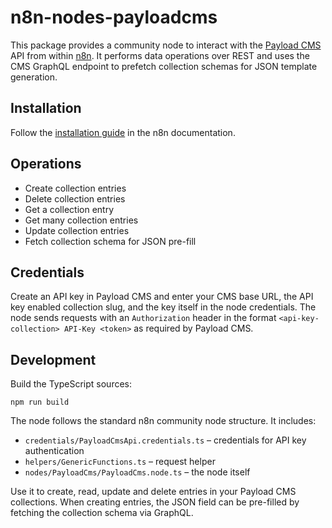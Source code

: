 # n8n-nodes-payloadcms

This package provides a community node to interact with the [Payload CMS](https://payloadcms.com/) API from within [n8n](https://n8n.io/).
It performs data operations over REST and uses the CMS GraphQL endpoint to prefetch collection schemas for JSON template generation.

## Installation

Follow the [installation guide](https://docs.n8n.io/integrations/community-nodes/installation/) in the n8n documentation.

## Operations

- Create collection entries
- Delete collection entries
- Get a collection entry
- Get many collection entries
- Update collection entries
- Fetch collection schema for JSON pre-fill

## Credentials

Create an API key in Payload CMS and enter your CMS base URL, the API key enabled collection slug, and the key itself in the node credentials. The node sends requests with an `Authorization` header in the format `<api-key-collection> API-Key <token>` as required by Payload CMS.

## Development

Build the TypeScript sources:

```
npm run build
```

The node follows the standard n8n community node structure. It includes:

- `credentials/PayloadCmsApi.credentials.ts` – credentials for API key authentication
- `helpers/GenericFunctions.ts` – request helper
- `nodes/PayloadCms/PayloadCms.node.ts` – the node itself

Use it to create, read, update and delete entries in your Payload CMS collections. When creating entries, the JSON field can be pre-filled by fetching the collection schema via GraphQL.
